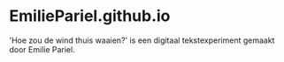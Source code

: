 # EmiliePariel.github.io
'Hoe zou de wind thuis waaien?' is een digitaal tekstexperiment gemaakt door Emilie Pariel.
